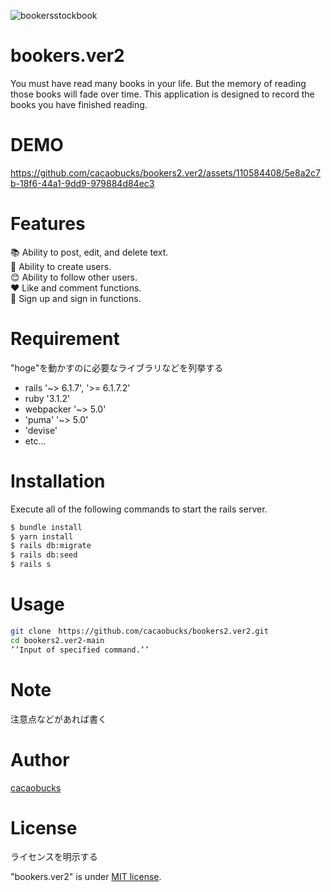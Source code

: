 ![bookersstockbook](https://github.com/cacaobucks/bookers2.ver2/assets/110584408/ffe07109-7159-43f8-9b91-4f5cea4f9312)
# bookers.ver2
 
You must have read many books in your life. But the memory of reading those books will fade over time. This application is designed to record the books you have finished reading.
 
# DEMO
https://github.com/cacaobucks/bookers2.ver2/assets/110584408/5e8a2c7b-18f6-44a1-9dd9-979884d84ec3

 
# Features
 
📚 Ability to post, edit, and delete text.<br>
🙂 Ability to create users.<br>
😊 Ability to follow other users.<br>
 ❤️ Like and comment functions.<br>
🤳 Sign up and sign in functions.<br>
 
# Requirement
 
"hoge"を動かすのに必要なライブラリなどを列挙する
 
* rails '~> 6.1.7', '>= 6.1.7.2'
* ruby '3.1.2'
* webpacker '~> 5.0'
* 'puma' '~> 5.0'
* 'devise'
* etc...
 
# Installation
 
Execute all of the following commands to start the rails server.
 
```bash
$ bundle install
$ yarn install
$ rails db:migrate
$ rails db:seed
$ rails s
```
 
# Usage
 
```bash
git clone　https://github.com/cacaobucks/bookers2.ver2.git
cd bookers2.ver2-main
’’Input of specified command.’’
```
 
# Note
 
注意点などがあれば書く
 
# Author
 
 [cacaobucks](https://github.com/cacaobucks)
# License
ライセンスを明示する
 
"bookers.ver2" is under [MIT license](https://en.wikipedia.org/wiki/MIT_License).
 
